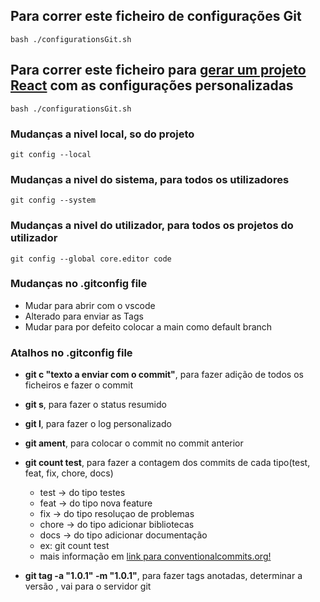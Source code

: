 ## Para correr este ficheiro de configurações Git
```
bash ./configurationsGit.sh
```

## Para correr este ficheiro para <u>gerar um projeto React</u> com as configurações personalizadas
```
bash ./configurationsGit.sh
```

### Mudanças a nivel local, so do projeto
```
git config --local
```

### Mudanças a nivel do sistema, para todos os utilizadores
``` 
git config --system
```


### Mudanças a nivel do utilizador, para todos os projetos do utilizador
```
git config --global core.editor code
```
### Mudanças no .gitconfig file
- Mudar para abrir com o vscode
- Alterado para enviar as Tags
- Mudar para por defeito colocar a main como default branch

### Atalhos no .gitconfig file
- **git c "texto a enviar com o commit"**, para fazer adição de todos os ficheiros e fazer o commit

- **git s**, para fazer o status resumido
-  **git l**, para fazer o log personalizado
-  **git ament**, para colocar o commit no commit anterior
-  **git count test**, para fazer a contagem dos commits de cada tipo(test, feat, fix, chore, docs)
    - test -> do tipo testes
    - feat -> do tipo nova feature
    - fix -> do tipo resoluçao de problemas
    - chore -> do tipo adicionar bibliotecas
    - docs -> do tipo adicionar documentação
    - ex: git count test
    - mais informação em [link para conventionalcommits.org!](https://www.conventionalcommits.org)
 
-  **git tag -a "1.0.1" -m "1.0.1"**, para fazer tags anotadas, determinar a versão , vai para o servidor git
